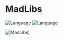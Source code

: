 # MadLibs
![Language](https://img.shields.io/badge/Swift-5.0-orange.svg)
![Language](https://img.shields.io/badge/iOS-13.0-orange.svg)



![MadLibs](https://user-images.githubusercontent.com/39883704/85754734-51853980-b6db-11ea-8e7f-e3d6cc266366.gif))



